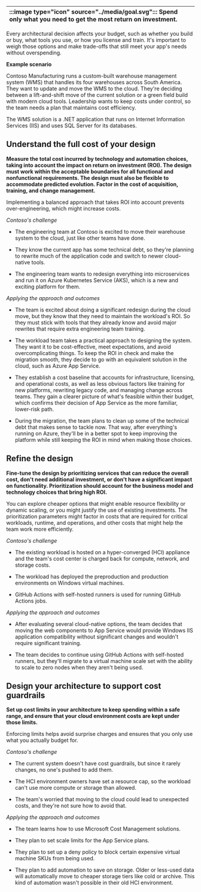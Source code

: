 | :::image type="icon" source="../media/goal.svg"::: Spend only what you need to get the most return on investment. |
| :----------------------------------------------------------------------------------------------------------------------------- |

Every architectural decision affects your budget, such as whether you build or buy, what tools you use, or how you license and train. It's important to weigh those options and make trade-offs that still meet your app's needs without overspending.

**Example scenario**

Contoso Manufacturing runs a custom-built warehouse management system (WMS) that handles its four warehouses across South America. They want to update and move the WMS to the cloud. They're deciding between a lift-and-shift move of the current solution or a green field build with modern cloud tools. Leadership wants to keep costs under control, so the team needs a plan that maintains cost efficiency.

The WMS solution is a .NET application that runs on Internet Information Services (IIS) and uses SQL Server for its databases.

## Understand the full cost of your design

**Measure the total cost incurred by technology and automation choices, taking into account the impact on return on investment (ROI). The design must work within the acceptable boundaries for all functional and nonfunctional requirements. The design must also be flexible to accommodate predicted evolution. Factor in the cost of acquisition, training, and change management.**

Implementing a balanced approach that takes ROI into account prevents over-engineering, which might increase costs.

*Contoso's challenge*

- The engineering team at Contoso is excited to move their warehouse system to the cloud, just like other teams have done.

- They know the current app has some technical debt, so they're planning to rewrite much of the application code and switch to newer cloud-native tools.
- The engineering team wants to redesign everything into microservices and run it on Azure Kubernetes Service (AKS), which is a new and exciting platform for them.

*Applying the approach and outcomes*

- The team is excited about doing a significant redesign during the cloud move, but they know that they need to maintain the workload's ROI. So they must stick with tools that they already know and avoid major rewrites that require extra engineering team training.

- The workload team takes a practical approach to designing the system. They want it to be cost-effective, meet expectations, and avoid overcomplicating things. To keep the ROI in check and make the migration smooth, they decide to go with an equivalent solution in the cloud, such as Azure App Service.

- They establish a cost baseline that accounts for infrastructure, licensing, and operational costs, as well as less obvious factors like training for new platforms, rewriting legacy code, and managing change across teams. They gain a clearer picture of what's feasible within their budget, which confirms their decision of App Service as the more familiar, lower-risk path.

- During the migration, the team plans to clean up some of the technical debt that makes sense to tackle now. That way, after everything's running on Azure, they'll be in a better spot to keep improving the platform while still keeping the ROI in mind when making those choices.

## Refine the design

**Fine-tune the design by prioritizing services that can reduce the overall cost, don't need additional investment, or don't have a significant impact on functionality. Prioritization should account for the business model and technology choices that bring high ROI.**

You can explore cheaper options that might enable resource flexibility or dynamic scaling, or you might justify the use of existing investments. The prioritization parameters might factor in costs that are required for critical workloads, runtime, and operations, and other costs that might help the team work more efficiently.

*Contoso's challenge*

- The existing workload is hosted on a hyper-converged (HCI) appliance and the team's cost center is charged back for compute, network, and storage costs.

- The workload has deployed the preproduction and production environments on Windows virtual machines.
- GitHub Actions with self-hosted runners is used for running GitHub Actions jobs.

*Applying the approach and outcomes*

- After evaluating several cloud-native options, the team decides that moving the web components to App Service would provide Windows IIS application compatibility without significant changes and wouldn't require significant training.

- The team decides to continue using GitHub Actions with self-hosted runners, but they'll migrate to a virtual machine scale set with the ability to scale to zero nodes when they aren't being used.

## Design your architecture to support cost guardrails

**Set up cost limits in your architecture to keep spending within a safe range, and ensure that your cloud environment costs are kept under those limits.**

Enforcing limits helps avoid surprise charges and ensures that you only use what you actually budget for.

*Contoso's challenge*

- The current system doesn't have cost guardrails, but since it rarely changes, no one's pushed to add them.

- The HCI environment owners have set a resource cap, so the workload can't use more compute or storage than allowed.
- The team's worried that moving to the cloud could lead to unexpected costs, and they're not sure how to avoid that.

*Applying the approach and outcomes*

- The team learns how to use Microsoft Cost Management solutions.

- They plan to set scale limits for the App Service plans.
- They plan to set up a deny policy to block certain expensive virtual machine SKUs from being used.
- They plan to add automation to save on storage. Older or less-used data will automatically move to cheaper storage tiers like cold or archive. This kind of automation wasn't possible in their old HCI environment.
